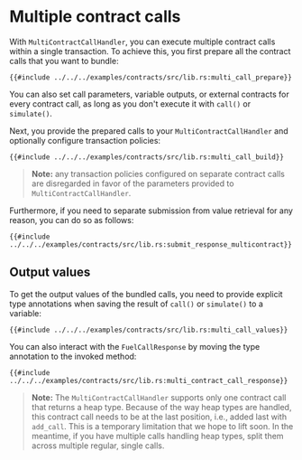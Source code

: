 # Multiple contract calls

With `MultiContractCallHandler`, you can execute multiple contract calls within a single transaction. To achieve this, you first prepare all the contract calls that you want to bundle:

```rust,ignore
{{#include ../../../examples/contracts/src/lib.rs:multi_call_prepare}}
```

You can also set call parameters, variable outputs, or external contracts for every contract call, as long as you don't execute it with `call()` or `simulate()`.

Next, you provide the prepared calls to your `MultiContractCallHandler` and optionally configure transaction policies:

```rust,ignore
{{#include ../../../examples/contracts/src/lib.rs:multi_call_build}}
```

> **Note:** any transaction policies configured on separate contract calls are disregarded in favor of the parameters provided to `MultiContractCallHandler`.

Furthermore, if you need to separate submission from value retrieval for any reason, you can do so as follows:

```rust,ignore
{{#include ../../../examples/contracts/src/lib.rs:submit_response_multicontract}}
```

## Output values

To get the output values of the bundled calls, you need to provide explicit type annotations when saving the result of `call()` or `simulate()` to a variable:

```rust,ignore
{{#include ../../../examples/contracts/src/lib.rs:multi_call_values}}
```

You can also interact with the `FuelCallResponse` by moving the type annotation to the invoked method:

```rust,ignore
{{#include ../../../examples/contracts/src/lib.rs:multi_contract_call_response}}
```

> **Note:** The `MultiContractCallHandler` supports only one contract call that returns a heap type. Because of the way heap types are handled, this contract call needs to be at the last position, i.e., added last with `add_call`. This is a temporary limitation that we hope to lift soon. In the meantime, if you have multiple calls handling heap types, split them across multiple regular, single calls.
